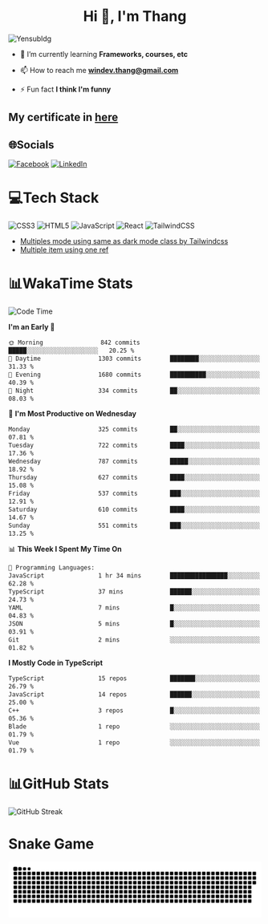 <h1 align="center">Hi 👋, I'm Thang</h1>

![Yensubldg](https://readme-typing-svg.demolab.com?font=Fira+Code&weight=600&pause=1000&color=F5F5F2&center=true&vCenter=true&width=435&lines=Trying+to+be+a+Software+Engineering)

<!--
![](https://komarev.com/ghpvc/?username=yensubldg&label=Visitors+Count&color=brightgreen) -->

- 🌱 I’m currently learning **Frameworks, courses, etc**

- 📫 How to reach me **<windev.thang@gmail.com>**

- ⚡ Fun fact **I think I'm funny**

## My certificate in [here](./MY_CERTIFICATE.md)

## 🌐Socials

[![Facebook](https://img.shields.io/badge/Facebook-%231877F2.svg?logo=Facebook&logoColor=white)](https://facebook.com/yensubldg) [![LinkedIn](https://img.shields.io/badge/LinkedIn-%230077B5.svg?logo=linkedin&logoColor=white)](https://linkedin.com/in/yensubldg)

# 💻Tech Stack

![CSS3](https://img.shields.io/badge/css3-%231572B6.svg?style=for-the-badge&logo=css3&logoColor=white) ![HTML5](https://img.shields.io/badge/html5-%23E34F26.svg?style=for-the-badge&logo=html5&logoColor=white) ![JavaScript](https://img.shields.io/badge/javascript-%23323330.svg?style=for-the-badge&logo=javascript&logoColor=%23F7DF1E) ![React](https://img.shields.io/badge/react-%2320232a.svg?style=for-the-badge&logo=react&logoColor=%2361DAFB) ![TailwindCSS](https://img.shields.io/badge/tailwindcss-%2338B2AC.svg?style=for-the-badge&logo=tailwind-css&logoColor=white)

<!-- BLOG-POST-LIST:START -->
- [Multiples mode using same as dark mode class by Tailwindcss](https://dev.to/yensubldg/multiples-mode-using-same-as-dark-mode-class-by-tailwindcss-56p4)
- [Multiple item using one ref](https://dev.to/yensubldg/multiple-item-using-one-ref-1288)
<!-- BLOG-POST-LIST:END -->

# 📊WakaTime Stats

<!--START_SECTION:waka-->
![Code Time](http://img.shields.io/badge/Code%20Time-3%2C077%20hrs%2048%20mins-blue)

**I'm an Early 🐤** 

```text
🌞 Morning                842 commits         █████░░░░░░░░░░░░░░░░░░░░   20.25 % 
🌆 Daytime                1303 commits        ████████░░░░░░░░░░░░░░░░░   31.33 % 
🌃 Evening                1680 commits        ██████████░░░░░░░░░░░░░░░   40.39 % 
🌙 Night                  334 commits         ██░░░░░░░░░░░░░░░░░░░░░░░   08.03 % 
```
📅 **I'm Most Productive on Wednesday** 

```text
Monday                   325 commits         ██░░░░░░░░░░░░░░░░░░░░░░░   07.81 % 
Tuesday                  722 commits         ████░░░░░░░░░░░░░░░░░░░░░   17.36 % 
Wednesday                787 commits         █████░░░░░░░░░░░░░░░░░░░░   18.92 % 
Thursday                 627 commits         ████░░░░░░░░░░░░░░░░░░░░░   15.08 % 
Friday                   537 commits         ███░░░░░░░░░░░░░░░░░░░░░░   12.91 % 
Saturday                 610 commits         ████░░░░░░░░░░░░░░░░░░░░░   14.67 % 
Sunday                   551 commits         ███░░░░░░░░░░░░░░░░░░░░░░   13.25 % 
```


📊 **This Week I Spent My Time On** 

```text
💬 Programming Languages: 
JavaScript               1 hr 34 mins        ████████████████░░░░░░░░░   62.28 % 
TypeScript               37 mins             ██████░░░░░░░░░░░░░░░░░░░   24.73 % 
YAML                     7 mins              █░░░░░░░░░░░░░░░░░░░░░░░░   04.83 % 
JSON                     5 mins              █░░░░░░░░░░░░░░░░░░░░░░░░   03.91 % 
Git                      2 mins              ░░░░░░░░░░░░░░░░░░░░░░░░░   01.82 % 
```

**I Mostly Code in TypeScript** 

```text
TypeScript               15 repos            ███████░░░░░░░░░░░░░░░░░░   26.79 % 
JavaScript               14 repos            ██████░░░░░░░░░░░░░░░░░░░   25.00 % 
C++                      3 repos             █░░░░░░░░░░░░░░░░░░░░░░░░   05.36 % 
Blade                    1 repo              ░░░░░░░░░░░░░░░░░░░░░░░░░   01.79 % 
Vue                      1 repo              ░░░░░░░░░░░░░░░░░░░░░░░░░   01.79 % 
```




<!--END_SECTION:waka-->

# 📊GitHub Stats

![GitHub Streak](https://streak-stats.demolab.com?user=yensubldg&theme=tokyonight&border_radius=8)

# Snake Game

![Snake eating my contribution graph](./github-contribution-grid-snake.svg)
